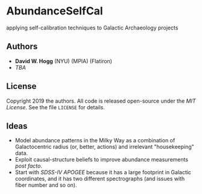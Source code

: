 # AbundanceSelfCal
applying self-calibration techniques to Galactic Archaeology projects

## Authors
- **David W. Hogg** (NYU) (MPIA) (Flatiron)
- *TBA*

## License
Copyright 2019 the authors.
All code is released open-source under the *MIT License*. See the file `LICENSE` for details.

## Ideas
- Model abundance patterns in the Milky Way as a combination of Galactocentric radius (or, better, actions) and irrelevant "housekeeping" data.
- Exploit causal-structure beliefs to improve abundance measurements *post facto*.
- Start with *SDSS-IV APOGEE* because it has a large footprint in Galactic coordinates, and it has two different spectrographs (and issues with fiber number and so on).
